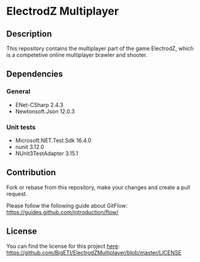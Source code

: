 # ElectrodZ Multiplayer

## Description

This repository contains the multiplayer part of the game ElectrodZ, which is a competetive online multiplayer brawler and shooter.

## Dependencies

### General

- ENet-CSharp 2.4.3
- Newtonsoft.Json 12.0.3

### Unit tests

- Microsoft.NET.Test.Sdk 16.4.0
- nunit 3.12.0
- NUnit3TestAdapter 3.15.1

## Contribution

Fork or rebase from this repository, make your changes and create a pull request.

Please follow the following guide about GitFlow: https://guides.github.com/introduction/flow/

## License

You can find the license for this project [here](https://github.com/BigETI/ElectrodZMultiplayer/blob/master/LICENSE): https://github.com/BigETI/ElectrodZMultiplayer/blob/master/LICENSE
